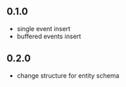 
## 0.1.0
 - single event insert
 - buffered events insert

## 0.2.0
 - change structure for entity schema